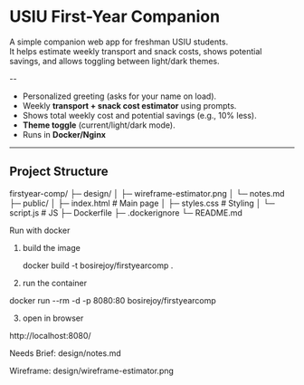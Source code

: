 # USIU First-Year Companion

A simple companion web app for freshman USIU students.  
It helps estimate weekly transport and snack costs, shows potential savings, and allows toggling between light/dark themes.  

--
- Personalized greeting (asks for your name on load).  
- Weekly **transport + snack cost estimator** using prompts.  
- Shows total weekly cost and potential savings (e.g., 10% less).  
- **Theme toggle** (current/light/dark mode).  
- Runs in **Docker/Nginx**  

---

##  Project Structure
firstyear-comp/
├─ design/
│ ├─ wireframe-estimator.png 
│ └─ notes.md 
├─ public/
│ ├─ index.html # Main page
│ ├─ styles.css # Styling
│ └─ script.js # JS
├─ Dockerfile 
├─ .dockerignore 
└─ README.md 


Run with docker 

1. build the image

    docker build -t bosirejoy/firstyearcomp .

2. run the container

docker run --rm -d -p 8080:80 bosirejoy/firstyearcomp

3. open in browser

http://localhost:8080/

Needs Brief:  design/notes.md

Wireframe:  design/wireframe-estimator.png



